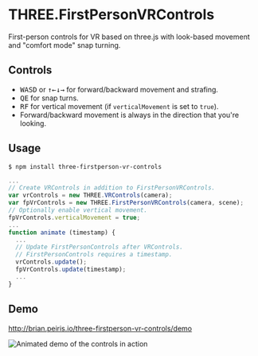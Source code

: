 # THREE.FirstPersonVRControls

First-person controls for VR based on three.js with look-based movement and "comfort mode" snap turning.

## Controls

- <kbd>W</kbd><kbd>A</kbd><kbd>S</kbd><kbd>D</kbd> or <kbd>&uarr;</kbd><kbd>&larr;</kbd><kbd>&darr;</kbd><kbd>&rarr;</kbd> for forward/backward movement and strafing.
- <kbd>Q</kbd><kbd>E</kbd> for snap turns.
- <kbd>R</kbd><kbd>F</kbd> for vertical movement (if `verticalMovement` is set to `true`).
- Forward/backward movement is always in the direction that you're looking.

## Usage

    $ npm install three-firstperson-vr-controls
  
```javascript
...  
// Create VRControls in addition to FirstPersonVRControls.
var vrControls = new THREE.VRControls(camera);
var fpVrControls = new THREE.FirstPersonVRControls(camera, scene);
// Optionally enable vertical movement.
fpVrControls.verticalMovement = true;
...
function animate (timestamp) {
  ...
  // Update FirstPersonControls after VRControls.
  // FirstPersonControls requires a timestamp.
  vrControls.update();
  fpVrControls.update(timestamp);
  ...
}
```
  
## Demo

http://brian.peiris.io/three-firstperson-vr-controls/demo
  
![Animated demo of the controls in action](http://im.ezgif.com/tmp/ezgif-3151209440.gif)
